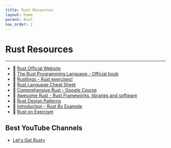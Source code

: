 ```yaml
---
title: Rust Resources
layout: home
parent: Rust
nav_order: 2
---
```


# Rust Resources
---

- 🦀 [Rust Official Website](https://www.rust-lang.org/es/)
- 🦀 [The Rust Programming Language - Official book](https://doc.rust-lang.org/book/title-page.html)
- 🦀 [Rustlings - Rust exercises!](https://rustlings.cool/)
- 🦀 [Rust Language Cheat Sheet](https://cheats.rs/)
- 🦀 [Comprehensive Rust - Google Course](https://google.github.io/comprehensive-rust/index.html)
- 🦀 [Awesome Rust - Rust Frameworks, libraries and software](https://github.com/awesome-rust-com/awesome-rust)
- 🦀 [Rust Design Patterns](https://rust-unofficial.github.io/patterns/)
- 🦀 [Introduction - Rust By Example](https://doc.rust-lang.org/stable/rust-by-example/)
- 🦀 [Rust on Exercism](https://exercism.org/tracks/rust)

## Best YouTube Channels

- [Let's Get Rusty](https://www.youtube.com/@letsgetrusty)

